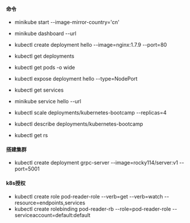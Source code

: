 #### 命令
- minikube start --image-mirror-country='cn'

- minikube dashboard --url

- kubectl create deployment hello --image=nginx:1.7.9 --port=80

- kubectl get deployments

- kubectl get pods -o wide

- kubectl expose deployment hello --type=NodePort

- kubectl get services

- minikube service hello --url

- kubectl scale deployments/kubernetes-bootcamp --replicas=4 

- kubectl describe deployments/kubernetes-bootcamp

- kubectl get rs

#### 搭建集群
- kubectl create deployment grpc-server --image=rocky114/server:v1 --port=5001


#### k8s授权
- kubectl create role pod-reader-role --verb=get --verb=watch --resource=endpoints,services
- kubectl create rolebinding pod-reader-rb --role=pod-reader-role --serviceaccount=default:default